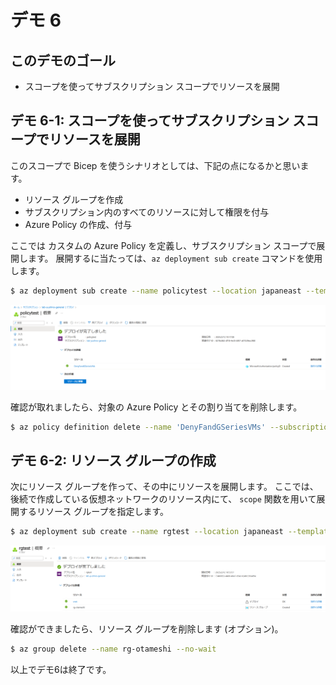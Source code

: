 # デモ 6

## このデモのゴール

* スコープを使ってサブスクリプション スコープでリソースを展開

## デモ 6-1: スコープを使ってサブスクリプション スコープでリソースを展開

このスコープで Bicep を使うシナリオとしては、下記の点になるかと思います。

* リソース グループを作成
* サブスクリプション内のすべてのリソースに対して権限を付与
* Azure Policy の作成、付与

ここでは カスタムの Azure Policy を定義し、サブスクリプション スコープで展開します。
展開するに当たっては、```az deployment sub create``` コマンドを使用します。

```bash
$ az deployment sub create --name policytest --location japaneast --template-file subscription.bicep
```

![alt text](./imgs/image.png)

確認が取れましたら、対象の Azure Policy とその割り当てを削除します。

```bash
$ az policy definition delete --name 'DenyFandGSeriesVMs' --subscription <SUBSCRIPTION_ID>
```

## デモ 6-2: リソース グループの作成

次にリソース グループを作って、その中にリソースを展開します。
ここでは、後続で作成している仮想ネットワークのリソース内にて、
 ```scope``` 関数を用いて展開するリソース グループを指定します。

```bash
$ az deployment sub create --name rgtest --location japaneast --template-file resourcegroup.bicep
```

![alt text](./imgs/image-1.png)

確認ができましたら、リソース グループを削除します (オプション)。

```bash
$ az group delete --name rg-otameshi --no-wait
```

以上でデモ6は終了です。
